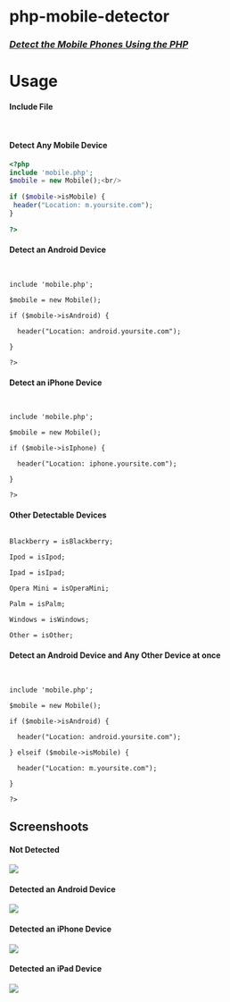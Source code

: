 php-mobile-detector
===================

<h3><u><i>Detect the Mobile Phones Using the PHP</i></u></h3>


Usage
===================


<h4>Include File</h4>

<code><?php include 'mobile.php'; ?> </code>



<h4>Detect Any Mobile Device</h4>


```php
<?php 
include 'mobile.php';
$mobile = new Mobile();<br/>

if ($mobile->isMobile) {
 header("Location: m.yoursite.com");
}

?>
```


<h4>Detect an Android Device</h4>

<code>
<?php <br/>
include 'mobile.php';<br/>
$mobile = new Mobile();<br/>
if ($mobile->isAndroid) {<br/>
 &nbsp;header("Location: android.yoursite.com");<br/>
}
<br/>?>
</code>



<h4>Detect an iPhone Device</h4>

<code>
<?php <br/>
include 'mobile.php';<br/>
$mobile = new Mobile();<br/>
if ($mobile->isIphone) {<br/>
 &nbsp;header("Location: iphone.yoursite.com");<br/>
}<br/>
?>
</code>




<h4>Other Detectable Devices</h4>

<code>
Blackberry = isBlackberry;<br/>
Ipod = isIpod; <br/>
Ipad = isIpad; <br/>
Opera Mini = isOperaMini;<br/> 
Palm = isPalm; <br/>
Windows = isWindows;<br/> 
Other = isOther; 
</code>




<h4>Detect an Android Device and Any Other Device at once</h4>

<code>
<?php <br/>
include 'mobile.php';<br/>
$mobile = new Mobile();<br/>
if ($mobile->isAndroid) {<br/>
 &nbsp;header("Location: android.yoursite.com");<br/>
} elseif ($mobile->isMobile) {<br/>
 &nbsp;header("Location: m.yoursite.com");<br/>
}<br/>
?>
</code>



Screenshoots
--

<h4>Not Detected</h4>
<img src="http://i.imgur.com/KvsuXTH.png" />

<h4>Detected an Android Device</h4>
<img src="http://i.imgur.com/ncT5Qng.png" />

<h4>Detected an iPhone Device</h4>
<img src="http://i.imgur.com/AxH1gGE.png" />

<h4>Detected an iPad Device</h4>
<img src="http://i.imgur.com/Jth9QVU.png" />
